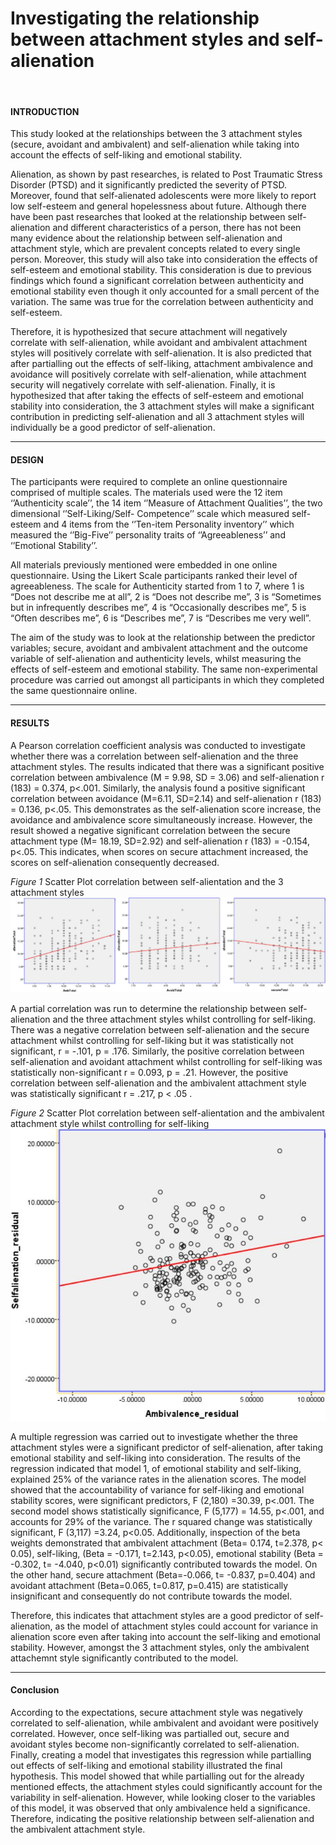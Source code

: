 # Investigating the relationship between attachment styles and self-alienation
&nbsp;
#### **INTRODUCTION**

This study looked at the relationships between the 3 attachment styles (secure, avoidant and ambivalent) and self-alienation while taking into account the effects of self-liking and emotional stability.

Alienation, as shown by past researches, is related to Post Traumatic Stress Disorder (PTSD) and it significantly predicted the severity of PTSD. Moreover, found that self-alienated adolescents were more likely to report low self-esteem and general hopelessness about future. Although there have been past researches that looked at the relationship between self-alienation and different characteristics of a person, there has not been many evidence about the relationship between self-alienation and attachment style, which are prevalent concepts related to every single person.
Moreover, this study will also take into consideration the effects of self-esteem and emotional stability. This consideration is due to previous findings which found a significant correlation between authenticity and emotional stability even though it only accounted for a small percent of the variation. The same was true for the correlation between authenticity and self-esteem.

Therefore, it is hypothesized that secure attachment will negatively correlate with self-alienation, while avoidant and ambivalent attachment styles will positively correlate with self-alienation. 
It is also predicted that after partialling out the effects of self-liking, attachment ambivalence and avoidance will positively correlate with self-alienation, while attachment security will negatively correlate with self-alienation. 
Finally, it is hypothesized that after taking the effects of self-esteem and emotional stability into consideration, the 3 attachment styles will make a significant contribution in predicting self-alienation and all 3 attachment styles will individually be a good predictor of self-alienation.
&nbsp;
***
#### **DESIGN**
The participants were required to complete an online questionnaire comprised of multiple scales.
The materials used were the 12 item ‘’Authenticity scale’’, the 14 item ‘’Measure of Attachment Qualities’’, the two dimensional ‘’Self-Liking/Self- Competence’’ scale which measured self-esteem and 4 items from the ‘’Ten-item Personality inventory’’ which measured the ‘’Big-Five’’ personality traits of ‘’Agreeableness’’ and ‘’Emotional Stability’’. 

All materials previously mentioned were embedded in one online questionnaire. Using the Likert Scale participants ranked their level of agreeableness. The scale for Authenticity started from 1 to 7, where 1 is “Does not describe me at all”, 2 is “Does not describe me”, 3 is “Sometimes but in infrequently describes me”, 4 is “Occasionally describes me”, 5 is “Often describes me”, 6 is “Describes me”, 7 is “Describes me very well”. 

The aim of the study was to look at the relationship between the predictor variables; secure, avoidant and ambivalent attachment and the outcome variable of self-alienation and authenticity levels, whilst measuring the effects of self-esteem and emotional stability. The same non-experimental procedure was carried out amongst all participants in which they completed the same questionnaire online.
&nbsp;
***
#### **RESULTS**

A Pearson correlation coefficient analysis was conducted to investigate whether there was a correlation between self-alienation and the three attachment styles. The results indicated that there was a significant positive correlation between ambivalence (M = 9.98, SD = 3.06) and self-alienation r (183) = 0.374, p<.001. 
Similarly, the analysis found a positive significant correlation between avoidance  (M=6.11, SD=2.14) and self-alienation r (183) = 0.136, p<.05. This demonstrates as the self-alienation score increase, the avoidance and ambivalence score simultaneously increase.
However, the result showed a negative significant correlation between the secure attachment type (M= 18.19, SD=2.92) and self-alienation r (183) = -0.154, p<.05. This indicates, when scores on secure attachment increased, the scores on self-alienation consequently decreased.

_Figure 1_ Scatter Plot correlation between self-alientation and the 3 attachment styles
![](images/1.JPG)

A partial correlation was run to determine the relationship between self-alienation and the three attachment styles whilst controlling for self-liking. There was a negative correlation between self-alienation and the secure attachment whilst controlling for self-liking but it was statistically not significant, r = -.101, p = .176. Similarly, the positive correlation between self-alienation and avoidant attachment whilst controlling for self-liking was statistically non-significant r = 0.093, p = .21. However, the positive correlation between self-alienation and the ambivalent attachment style was statistically significant r = .217, p < .05 .

_Figure 2_ Scatter Plot correlation between self-alientation and the ambivalent attachment style whilst controlling for self-liking
![](images/2.JPG)

A multiple regression was carried out to investigate whether the three attachment styles were a significant predictor of self-alienation, after taking emotional stability and self-liking into consideration. The results of the regression indicated that model 1, of emotional stability and self-liking, explained 25% of the variance rates in the alienation scores. The model showed that the accountability of variance for self-liking and emotional stability scores, were significant predictors, F (2,180) =30.39, p<.001. The second model shows statistically significance, F (5,177) = 14.55, p<.001, and accounts for 29% of the variance. The r squared change was statistically significant, F (3,117) =3.24, p<0.05.
Additionally, inspection of the beta weights demonstrated that ambivalent attachment (Beta= 0.174, t=2.378, p< 0.05), self-liking, (Beta = -0.171, t=2.143, p<0.05), emotional stability (Beta = -0.302, t= -4.040, p<0.01) significantly contributed towards the model. On the other hand, secure attachment (Beta=-0.066, t= -0.837, p=0.404) and avoidant attachment (Beta=0.065, t=0.817, p=0.415) are statistically insignificant and consequently do not contribute towards the model. 

Therefore, this indicates that attachment styles are a good predictor of self-alienation, as the model of attachment styles could account for variance in alienation score even after taking into account the self-liking and emotional stability. However, amongst the 3 attachment styles, only the ambivalent attachemnt style significantly contributed to the model.


***
#### **Conclusion**
According to the expectations, secure attachment style was negatively correlated to self-alienation, while ambivalent and avoidant were positively correlated. However, once self-liking was partialled out, secure and avoidant styles become non-significantly correlated to self-alienation. 
Finally, creating a model that investigates this regression while partialling out effects of self-liking and emotional stability illustrated the final hypothesis. This model showed that while partialling out for the already mentioned effects, the attachment styles could significantly account for the variability in self-alienation. However, while looking closer to the variables of this model, it was observed that only ambivalence held a significance. Therefore, indicating the positive relationship between self-alienation and the ambivalent attachment style.